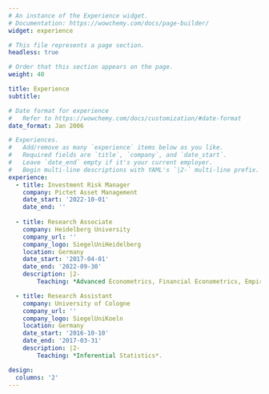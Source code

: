 ```yaml
---
# An instance of the Experience widget.
# Documentation: https://wowchemy.com/docs/page-builder/
widget: experience

# This file represents a page section.
headless: true

# Order that this section appears on the page.
weight: 40

title: Experience
subtitle:

# Date format for experience
#   Refer to https://wowchemy.com/docs/customization/#date-format
date_format: Jan 2006

# Experiences.
#   Add/remove as many `experience` items below as you like.
#   Required fields are `title`, `company`, and `date_start`.
#   Leave `date_end` empty if it's your current employer.
#   Begin multi-line descriptions with YAML's `|2-` multi-line prefix.
experience:
  - title: Investment Risk Manager
    company: Pictet Asset Management
    date_start: '2022-10-01'
    date_end: ''
    
  - title: Research Associate
    company: Heidelberg University
    company_url: ''
    company_logo: SiegelUniHeidelberg
    location: Germany
    date_start: '2017-04-01'
    date_end: '2022-09-30'
    description: |2-
        Teaching: *Advanced Econometrics, Financial Econometrics, Empirical Finance, Inferential Statistics, Advanced Macroeconomics and Empirical Economics*.

  - title: Research Assistant
    company: University of Cologne
    company_url: ''
    company_logo: SiegelUniKoeln
    location: Germany
    date_start: '2016-10-10'
    date_end: '2017-03-31'
    description: |2-
        Teaching: *Inferential Statistics*.

design:
  columns: '2'
---
```

